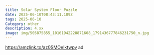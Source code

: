 ```yaml
---
title: Solar System Floor Puzzle
date: 2025-06-10T08:43:11.189Z
tags: 2025-06-10
Category: other
description: 4.xx
image: img/505875855_10161942228871608_1791436777846231750_n.jpg
---
```

https://amzlink.to/az0SMOeIktwpv ad